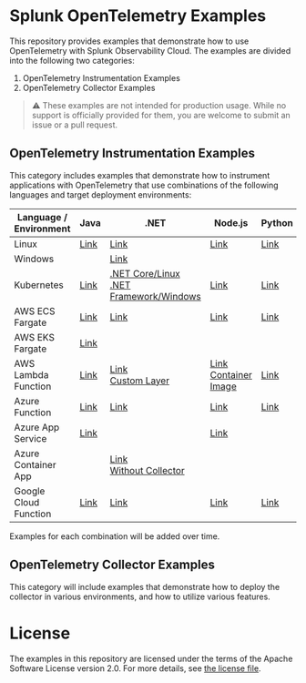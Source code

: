 # Splunk OpenTelemetry Examples

This repository provides examples that demonstrate how to use OpenTelemetry 
with Splunk Observability Cloud. The examples are divided into the following 
two categories: 

1. OpenTelemetry Instrumentation Examples
2. OpenTelemetry Collector Examples 

> :warning: These examples are not intended for production usage. While no support is officially provided for them, you are welcome to submit an issue or a pull request. 

## OpenTelemetry Instrumentation Examples

This category includes examples that demonstrate how to instrument applications 
with OpenTelemetry that use combinations of the following languages and target
deployment environments: 

| Language / Environment | Java                                                  | .NET                                                                                                                                            | Node.js                                                                                                                 | Python                                                  | Go                                                  |
|------------------------|-------------------------------------------------------|-------------------------------------------------------------------------------------------------------------------------------------------------|-------------------------------------------------------------------------------------------------------------------------|---------------------------------------------------------|-----------------------------------------------------|
| Linux                  | [Link](./instrumentation/java/linux)                  | [Link](./instrumentation/dotnet/linux)                                                                                                          | [Link](./instrumentation/nodejs/linux)                                                                                  | [Link](./instrumentation/python/linux)                  | [Link](./instrumentation/go/linux)                  |
| Windows                |                                                       | [Link](./instrumentation/dotnet/windows)                                                                                                        |                                                                                                                         |                                                         |                                                     |
| Kubernetes             | [Link](./instrumentation/java/k8s)                    | [.NET Core/Linux](./instrumentation/dotnet/k8s)  <br>  [.NET Framework/Windows](./instrumentation/dotnet/k8s-windows)                           | [Link](./instrumentation/nodejs/k8s)                                                                                    | [Link](./instrumentation/python/k8s)                    | [Link](./instrumentation/go/k8s)                    |
| AWS ECS Fargate        | [Link](./instrumentation/java/aws-ecs)                | [Link](./instrumentation/dotnet/aws-ecs)                                                                                                        | [Link](./instrumentation/nodejs/aws-ecs)                                                                                | [Link](./instrumentation/python/aws-ecs)                | [Link](./instrumentation/go/aws-ecs)                |
| AWS EKS Fargate        | [Link](./instrumentation/java/aws-eks-fargate)        |                                                                                                                                                 |                                                                                                                         |                                                         |                                                     |
| AWS Lambda Function    | [Link](./instrumentation/java/aws-lambda)             | [Link](./instrumentation/dotnet/aws-lambda) <br> [Custom Layer](./instrumentation/dotnet/aws-lambda-with-custom-layer)                          | [Link](./instrumentation/nodejs/aws-lambda) <br> [Container Image](./instrumentation/nodejs/aws-lambda-container-image) | [Link](./instrumentation/python/aws-lambda)             | [Link](./instrumentation/go/aws-lambda)             |
| Azure Function         | [Link](./instrumentation/java/azure-functions)        | [Link](./instrumentation/dotnet/azure-functions)                                                                                                | [Link](./instrumentation/nodejs/azure-functions)                                                                        | [Link](./instrumentation/python/azure-functions)        | [Link](./instrumentation/go/azure-functions)        |
| Azure App Service      | [Link](./instrumentation/java/azure-app-service)      |                                                                                                                                                 | [Link](./instrumentation/nodejs/azure-app-service)                                                                      |                                                         |                                                     |
| Azure Container App    |   | [Link](./instrumentation/dotnet/azure-container-apps) <br> [Without Collector](./instrumentation/dotnet/azure-container-apps-without-collector) |                                                                                                                         |                                                         |                                                     |
| Google Cloud Function  | [Link](./instrumentation/java/google-cloud-functions) | [Link](./instrumentation/dotnet/google-cloud-functions)                                                                                         | [Link](./instrumentation/nodejs/google-cloud-functions)                                                                 | [Link](./instrumentation/python/google-cloud-functions) | [Link](./instrumentation/go/google-cloud-functions) |

Examples for each combination will be added over time. 

## OpenTelemetry Collector Examples

This category will include examples that demonstrate how to deploy the collector 
in various environments, and how to utilize various features. 

# License

The examples in this repository are licensed under the terms of the Apache Software License version 2.0. For more details, see [the license file](./LICENSE).

